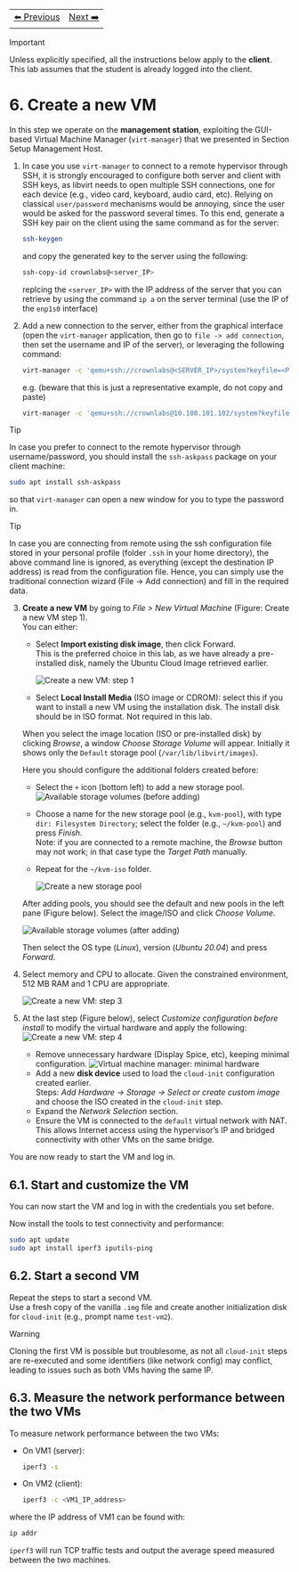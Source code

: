 <table style="width:100%">
  <tr>
    <td align="left"><a href="../1.5/README.md">⬅️ Previous</a></td>
    <td align="right"><a href="../1.7/README.md">Next ➡️</a></td>
  </tr>
</table>

> [!IMPORTANT]
> Unless explicitly specified, all the instructions below apply to the **client**.  
> This lab assumes that the student is already logged into the client.

# 6. Create a new VM

In this step we operate on the **management station**, exploiting the GUI-based Virtual Machine Manager (`virt-manager`) that we presented in Section Setup Management Host.

1. In case you use `virt-manager` to connect to a remote hypervisor through SSH, it is strongly encouraged to configure both server and client with SSH keys, as libvirt needs to open multiple SSH connections, one for each device (e.g., video card, keyboard, audio card, etc). Relying on classical `user/password` mechanisms would be annoying, since the user would be asked for the password several times.
  To this end, generate a SSH key pair on the client using the same command as for the server:
    
    ```bash
    ssh-keygen
    ```

    and copy the generated key to the server using the following:

    ```bash
    ssh-copy-id crownlabs@<server_IP>
    ```

    replcing the `<server_IP>` with the IP address of the server that you can retrieve by using the command `ip a` on the server terminal (use the IP of the `enp1s0` interface)
2. Add a new connection to the server, either from the graphical interface (open the `virt-manager` application, then go to `file -> add connection`, then set the username and IP of the server), or leveraging the following command:

   ```bash
   virt-manager -c 'qemu+ssh://crownlabs@<SERVER_IP>/system?keyfile=<PRIVATE_KEY>'
   ```
   e.g. (beware that this is just a representative example, do not copy and paste)
   ```bash
   virt-manager -c 'qemu+ssh://crownlabs@10.100.101.102/system?keyfile=/home/netlab/.ssh/id_rsa'
   ```

> [!TIP]
> In case you prefer to connect to the remote hypervisor through username/password, you should install the `ssh-askpass` package on your client machine:
> ```bash
> sudo apt install ssh-askpass
> ```
> so that `virt-manager` can open a new window for you to type the password in.


> [!TIP] 
> In case you are connecting from remote using the ssh configuration file stored in your personal profile (folder `.ssh` in your home directory), the above command line is ignored, as everything (except the destination IP address) is read from the configuration file. Hence, you can simply use the traditional connection wizard (File → Add connection) and fill in the required data.

3. **Create a new VM** by going to *File > New Virtual Machine* (Figure: Create a new VM step 1).  
   You can either:

   - Select **Import existing disk image**, then click Forward.  
     This is the preferred choice in this lab, as we have already a pre-installed disk, namely the Ubuntu Cloud Image retrieved earlier.

     ![Create a new VM: step 1](images/libvirt-create-vm-1.png)

   - Select **Local Install Media** (ISO image or CDROM): select this if you want to install a new VM using the installation disk. The install disk should be in ISO format. Not required in this lab.

   When you select the image location (ISO or pre-installed disk) by clicking *Browse*, a window *Choose Storage Volume* will appear. Initially it shows only the `Default` storage pool (`/var/lib/libvirt/images`).  

   Here you should configure the additional folders created before:

   - Select the `+` icon (bottom left) to add a new storage pool.
      ![Available storage volumes (before adding)](images/libvirt-create-vm-storage-volume-1.png)
   - Choose a name for the new storage pool (e.g., `kvm-pool`), with type `dir: Filesystem Directory`; select the folder (e.g., `~/kvm-pool`) and press *Finish*.  
     Note: if you are connected to a remote machine, the *Browse* button may not work; in that case type the *Target Path* manually.
   - Repeat for the `~/kvm-iso` folder.

      ![Create a new storage pool](images/libvirt-create-pool.png)

   After adding pools, you should see the default and new pools in the left pane (Figure below). Select the image/ISO and click *Choose Volume*.

   ![Available storage volumes (after adding)](images/libvirt-create-vm-storage-volume-2.png)

   Then select the OS type (*Linux*), version (*Ubuntu 20.04*) and press *Forward*.

4. Select memory and CPU to allocate. Given the constrained environment, 512 MB RAM and 1 CPU are appropriate.

   ![Create a new VM: step 3](images/libvirt-create-vm-3.png)

5. At the last step (Figure below), select *Customize configuration before install* to modify the virtual hardware and apply the following:
  ![Create a new VM: step 4](images/libvirt-create-vm-4.png)

   - Remove unnecessary hardware (Display Spice, etc), keeping minimal configuration.
      ![Virtual machine manager: minimal hardware](images/libvirt-customhw.png)
   - Add a new **disk device** used to load the `cloud-init` configuration created earlier.  
     Steps: *Add Hardware → Storage → Select or create custom image* and choose the ISO created in the `cloud-init` step.  
   - Expand the *Network Selection* section.
   - Ensure the VM is connected to the `default` virtual network with NAT. This allows Internet access using the hypervisor’s IP and bridged connectivity with other VMs on the same bridge.
   

You are now ready to start the VM and log in.

## 6.1. Start and customize the VM

You can now start the VM and log in with the credentials you set before.

Now install the tools to test connectivity and performance:

```bash
sudo apt update
sudo apt install iperf3 iputils-ping
```

## 6.2. Start a second VM

Repeat the steps to start a second VM.  
Use a fresh copy of the vanilla `.img` file and create another initialization disk for `cloud-init` (e.g., prompt name `test-vm2`).

> [!WARNING]
> Cloning the first VM is possible but troublesome, as not all `cloud-init` steps are re-executed and some identifiers (like network config) may conflict, leading to issues such as both VMs having the same IP.

## 6.3. Measure the network performance between the two VMs

To measure network performance between the two VMs:

- On VM1 (server):

  ```bash
  iperf3 -s
  ```

- On VM2 (client):

  ```bash
  iperf3 -c <VM1_IP_address>
  ```

where the IP address of VM1 can be found with:

```bash
ip addr
```

`iperf3` will run TCP traffic tests and output the average speed measured between the two machines.
